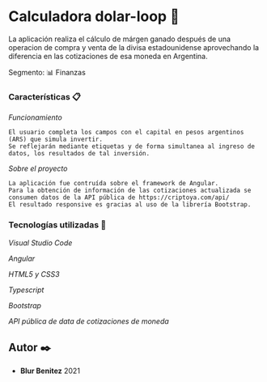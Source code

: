 # Calculadora dolar-loop 🚀

La aplicación realiza el cálculo de márgen ganado después de una operacion de compra y venta de la divisa estadounidense aprovechando la diferencia en las cotizaciones de esa moneda en Argentina.

Segmento: 
📊 Finanzas


### Características 📋

_Funcionamiento_

```
El usuario completa los campos con el capital en pesos argentinos (ARS) que simula invertir.
Se reflejarán mediante etiquetas y de forma simultanea al ingreso de datos, los resultados de tal inversión.
```

_Sobre el proyecto_

```
La aplicación fue contruída sobre el framework de Angular. 
Para la obtención de información de las cotizaciones actualizada se consumen datos de la API pública de https://criptoya.com/api/ 
El resultado responsive es gracias al uso de la librería Bootstrap.
```



### Tecnologías utilizadas 🔧

_Visual Studio Code_

_Angular_

_HTML5 y CSS3_

_Typescript_

_Bootstrap_

_API pública de data de cotizaciones de moneda_



## Autor ✒️

* **Blur Benitez** 
2021

